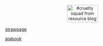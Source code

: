 <p dir="auto"></p>
<p align="center">
<img alt="#cruelty squad from resource blog" class="J9AiF" height="57" src="https://64.media.tumblr.com/d36bc47a5960144ef938cf4ff4b0551a/0fe2737b72e0568f-52/s250x400/f32a47b3cb7b8b8f084c9ad4985528ad93566d3e.pnj" width="101">
</p>

<p align="center" dir="auto">
</p><a href="https://hungry-bug.straw.page/" rel="nofollow">strawpage</a> </p><a href="https://crossofloss.atabook.org/" rel="nofollow">atabook</a>



